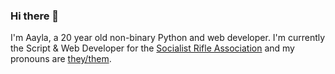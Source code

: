 ### Hi there 👋
I'm Aayla, a 20 year old non-binary Python and web developer. I'm currently the Script & Web Developer for the [Socialist Rifle Association](https://socialistra.org/leadership/#aayla) and my pronouns are [they/them](https://pronoun.is/they/.../themself).

<!-- I'm currently working on an [video editor based on OpenCV](https://github.com/aaylafetzer/CppVideoTool). -->

<!--
**aaylafetzer/aaylafetzer** is a ✨ _special_ ✨ repository because its `README.md` (this file) appears on your GitHub profile.

Here are some ideas to get you started:

- 🔭 I’m currently working on ...
- 🌱 I’m currently learning ...
- 👯 I’m looking to collaborate on ...
- 🤔 I’m looking for help with ...
- 💬 Ask me about ...
- 📫 How to reach me: ...
- 😄 Pronouns: ...
- ⚡ Fun fact: ...
-->
